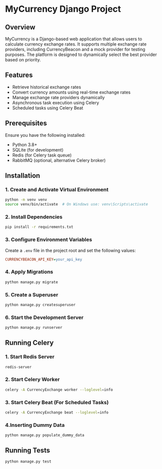 # MyCurrency Django Project

## Overview

MyCurrency is a Django-based web application that allows users to calculate currency exchange rates. It supports multiple exchange rate providers, including CurrencyBeacon and a mock provider for testing purposes. The platform is designed to dynamically select the best provider based on priority.

## Features

- Retrieve historical exchange rates
- Convert currency amounts using real-time exchange rates
- Manage exchange rate providers dynamically
- Asynchronous task execution using Celery
- Scheduled tasks using Celery Beat

## Prerequisites

Ensure you have the following installed:

- Python 3.8+
- SQLite (for development)
- Redis (for Celery task queue)
- RabbitMQ (optional, alternative Celery broker)

## Installation

### 1. Create and Activate Virtual Environment

```bash
python -m venv venv
source venv/bin/activate  # On Windows use: venv\Scripts\activate
```

### 2. Install Dependencies

```bash
pip install -r requirements.txt
```

### 3. Configure Environment Variables

Create a `.env` file in the project root and set the following values:

```ini
CURRENCYBEACON_API_KEY=your_api_key
```

### 4. Apply Migrations

```bash
python manage.py migrate
```

### 5. Create a Superuser

```bash
python manage.py createsuperuser
```

### 6. Start the Development Server

```bash
python manage.py runserver
```

## Running Celery

### 1. Start Redis Server

```bash
redis-server
```

### 2. Start Celery Worker

```bash
celery -A CurrencyExchange worker --loglevel=info
```

### 3. Start Celery Beat (For Scheduled Tasks)

```bash
celery -A CurrencyExchange beat --loglevel=info
```

### 4.Inserting Dummy Data
```
python manage.py populate_dummy_data
```

## Running Tests

```bash
python manage.py test
```

